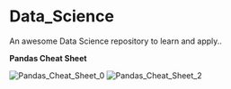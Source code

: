 # Data_Science
An awesome Data Science repository to learn and apply..

**Pandas Cheat Sheet**

<img alt="Pandas_Cheat_Sheet_0" src="https://user-images.githubusercontent.com/69189272/104019414-df032380-51fe-11eb-80ba-c7c534edbbe1.jpg">

<img alt="Pandas_Cheat_Sheet_2" src="https://user-images.githubusercontent.com/69189272/104019397-d6aae880-51fe-11eb-918f-109934c62dd2.jpg">
